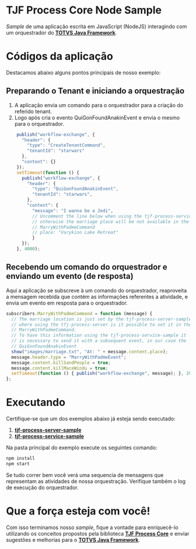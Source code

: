 # TJF Process Core Node Sample

_Sample_ de uma aplicação escrita em JavaScript (NodeJS) interagindo com um orquestrador do [__TOTVS Java Framework__][tjf].

# Códigos da aplicação

Destacamos abaixo alguns pontos principais de nosso exemplo:

## Preparando o Tenant e iniciando a orquestração

1. A aplicação envia um comando para o orquestrador para a criação do referido tenant.
2. Logo após cria o evento QuiGonFoundAnakinEvent e envia o mesmo para o orquestrador.

```javascript
    publish("workflow-exchange", {
      "header": {
        "type": "CreateTenantCommand",
        "tenantId": "starwars"
      },
      "content": {}
    });
    setTimeout(function () {
      publish("workflow-exchange", {
        "header": {
          "type": "QuiGonFoundAnakinEvent",
          "tenantId": "starwars",
        },
        "content": {
          "message": "I wanna be a Jedi",
          // Uncomment the line below when using the tjf-process-service-sample
          // otherwise the marriage place will be not available in the
          // MarryWithPadmeCommand
          // place: "Varykino Lake Retreat"
          }
      });
    }, 4000);
```

## Recebendo um comando do orquestrador e enviando um evento (de resposta)

Aqui a aplicação se subscreve à um comando do orquestrador, reaproveita a mensagem recebida que contém as informações referentes a atividade, e envia um evento em resposta para o orquestrador.

```javascript
subscribers.MarryWithPadmeCommand = function (message) {
  // The marriage location is just set by the tjf-process-server-sample
  // where using the tfj-process-server is it possible to set it in the
  // MarryWithPadmeCommand.
  // To have this information using the tjf-process-service-sample it
  // is necessary to send it with a subsequent event, in our case the
  // QuiGonFoundAnakinEvent
  show("images/marriage.txt", "At: " + message.content.place);
  message.header.type = "MarryWithPadmeEvent";
  message.content.killSandPeople = true;
  message.content.killMaceWindu = true;  
  setTimeout(function () { publish("workflow-exchange", message); }, 2000);
};
```

# Executando

Certifique-se que um dos exemplos abaixo já esteja sendo executado:

1. [__tjf-process-server-sample__][tjf-process-server-sample]
2. [__tjf-process-service-sample__][tjf-process-service-sample]

Na pasta principal do exemplo execute os seguintes comando:

```cmd
npm install
npm start
```

Se tudo correr bem você verá uma sequencia de mensagens que representam as atividades de nossa orquestração. Verifique também o log de execução do orquestrador.

# Que a força esteja com você!

Com isso terminamos nosso _sample_, fique a vontade para enriquecê-lo utilizando os conceitos propostos pela biblioteca [__TJF Process Core__][tjf-process-core] e enviar sugestões e melhorias para o [__TOTVS Java Framework__][tjf].

[tjf]: https://tjf.totvs.com.br
[tjf-process-core]: https://tjf.totvs.com.br/wiki/tjf-process-core
[tjf-process-server-sample]: https://github.com/totvs/tjf-samples/tree/master/tjf-process/tjf-process-server-sample
[tjf-process-service-sample]: https://github.com/totvs/tjf-samples/tree/master/tjf-process/tjf-process-service-sample